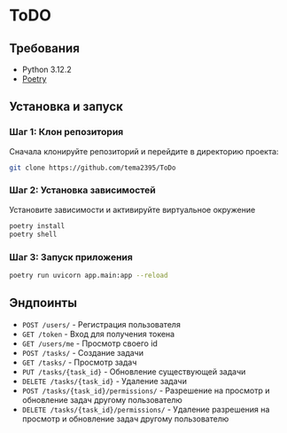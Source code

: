 # ToDO


## Требования

- Python 3.12.2
- [Poetry](https://python-poetry.org/docs/#installation)

## Установка и запуск

### Шаг 1: Клон репозитория


Сначала клонируйте репозиторий и перейдите в директорию проекта:

```sh
git clone https://github.com/tema2395/ToDo
```


### Шаг 2: Установка зависимостей

Установите зависимости и активируйте виртуальное окружение

```sh
poetry install
poetry shell
```

### Шаг 3: Запуск приложения

```sh
poetry run uvicorn app.main:app --reload
```
## Эндпоинты

- `POST /users/` - Регистрация пользователя
- `GET /token` - Вход для получения токена
- `GET /users/me` - Просмотр своего id
- `POST /tasks/` -  Создание задачи
- `GET /tasks/` - Просмотр задач
- `PUT /tasks/{task_id}` - Обновление существующей задачи
- `DELETE /tasks/{task_id}` - Удаление задачи
- `POST /tasks/{task_id}/permissions/` - Разрешение на просмотр и обновление задач другому пользователю
- `DELETE /tasks/{task_id}/permissions/` - Удаление разрешения на просмотр и обновление задач другому пользователю